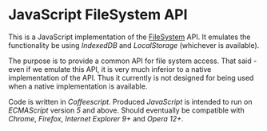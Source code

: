 JavaScript FileSystem API
==========

This is a JavaScript implementation of the [FileSystem](http://dev.w3.org/2009/dap/file-system/pub/FileSystem/) API. It emulates the functionality be using _IndexedDB_ and _LocalStorage_ (whichever is available).

The purpose is to provide a common API for file system access. That said - even if we emulate this API, it is very much inferior to a native implementation of the API. Thus it currently is not designed for being used when a native implementation is available.

Code is written in _Coffeescript_. Produced _JavaScript_ is intended to run on _ECMAScript_ version *5* and above.
Should eventually be compatible with _Chrome_, _Firefox_, _Internet Explorer 9+_ and _Opera 12+_.

